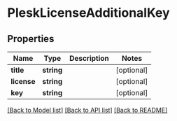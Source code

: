 # PleskLicenseAdditionalKey

## Properties
Name | Type | Description | Notes
------------ | ------------- | ------------- | -------------
**title** | **string** |  | [optional] 
**license** | **string** |  | [optional] 
**key** | **string** |  | [optional] 

[[Back to Model list]](../../README.md#documentation-for-models) [[Back to API list]](../../README.md#documentation-for-api-endpoints) [[Back to README]](../../README.md)

